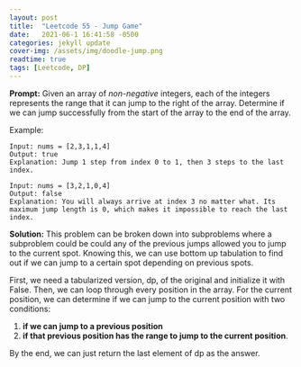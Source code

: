```yaml
---
layout: post
title:  "Leetcode 55 - Jump Game"
date:   2021-06-1 16:41:58 -0500
categories: jekyll update
cover-img: /assets/img/doodle-jump.png
readtime: true
tags: [Leetcode, DP]
---
```

**Prompt:** Given an array of *non-negative* integers, each of the integers represents the range that it can jump to the right of the array. Determine if we can jump successfully from the start of the array to the end of the array.

Example:
~~~
Input: nums = [2,3,1,1,4]
Output: true
Explanation: Jump 1 step from index 0 to 1, then 3 steps to the last index.
~~~
~~~
Input: nums = [3,2,1,0,4]
Output: false
Explanation: You will always arrive at index 3 no matter what. Its maximum jump length is 0, which makes it impossible to reach the last index.
~~~

**Solution:** This problem can be broken down into subproblems where a subproblem could be could any of the previous jumps allowed you to jump to the current spot. Knowing this, we can use bottom up tabulation to find out if we can jump to a certain spot depending on previous spots. 

First, we need a tabularized version, dp, of the original and initialize it with False. Then, we can loop through every position in the array. For the current position, we can determine if we can jump to the current position with two conditions:
1. **if we can jump to a previous position**
2. **if that previous position has the range to jump to the current position**. 

By the end, we can just return the last element of dp as the answer.
